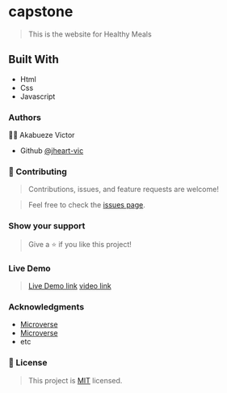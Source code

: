 # capstone
> This is the website for Healthy Meals
## Built With 
- Html
- Css
- Javascript
### Authors
:guardsman: Akabueze Victor 
- Github [@jheart-vic](https//github.com/jheart-vic/)

### :handshake: Contributing 
> Contributions, issues, and feature requests are welcome!

> Feel free to check the [issues page](https://jheart-vic.github.io/capstone/issue).

### Show your support
> Give a :star: if you like this project!

### Live Demo 
> [Live Demo link](https://jheart-vic.github.io/capstone/)
> [video link](https://www.loom.com/share/f1f4ef25e4224d4bb60950159930fd5b)
### Acknowledgments
- [Microverse](https://www.microverse.org)
- [Microverse](https://www.microverse.org)
- etc 
### :memo: License 
> This project is [MIT](https://github.com/microverseinc/readme-template/blob/master/MIT.md) licensed.